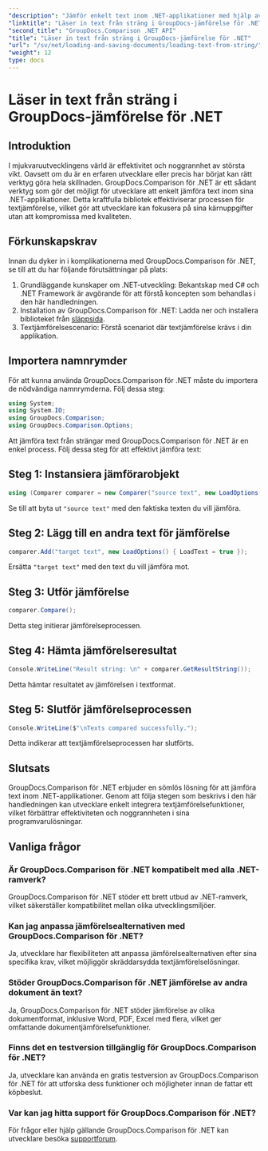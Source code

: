 ```yaml
---
"description": "Jämför enkelt text inom .NET-applikationer med hjälp av GroupDocs.Comparison-biblioteket. Öka effektiviteten och noggrannheten med sömlös integration."
"linktitle": "Läser in text från sträng i GroupDocs-jämförelse för .NET"
"second_title": "GroupDocs.Comparison .NET API"
"title": "Läser in text från sträng i GroupDocs-jämförelse för .NET"
"url": "/sv/net/loading-and-saving-documents/loading-text-from-string/"
"weight": 12
type: docs
---
```

# Läser in text från sträng i GroupDocs-jämförelse för .NET

## Introduktion
I mjukvaruutvecklingens värld är effektivitet och noggrannhet av största vikt. Oavsett om du är en erfaren utvecklare eller precis har börjat kan rätt verktyg göra hela skillnaden. GroupDocs.Comparison för .NET är ett sådant verktyg som gör det möjligt för utvecklare att enkelt jämföra text inom sina .NET-applikationer. Detta kraftfulla bibliotek effektiviserar processen för textjämförelse, vilket gör att utvecklare kan fokusera på sina kärnuppgifter utan att kompromissa med kvaliteten.
## Förkunskapskrav
Innan du dyker in i komplikationerna med GroupDocs.Comparison för .NET, se till att du har följande förutsättningar på plats:
1. Grundläggande kunskaper om .NET-utveckling: Bekantskap med C# och .NET Framework är avgörande för att förstå koncepten som behandlas i den här handledningen.
2. Installation av GroupDocs.Comparison för .NET: Ladda ner och installera biblioteket från [släppsida](https://releases.groupdocs.com/comparison/net/).
3. Textjämförelsescenario: Förstå scenariot där textjämförelse krävs i din applikation.

## Importera namnrymder
För att kunna använda GroupDocs.Comparison för .NET måste du importera de nödvändiga namnrymderna. Följ dessa steg:

```csharp
using System;
using System.IO;
using GroupDocs.Comparison;
using GroupDocs.Comparison.Options;
```
Att jämföra text från strängar med GroupDocs.Comparison för .NET är en enkel process. Följ dessa steg för att effektivt jämföra text:
## Steg 1: Instansiera jämförarobjekt
```csharp
using (Comparer comparer = new Comparer("source text", new LoadOptions() { LoadText = true }))
```
Se till att byta ut `"source text"` med den faktiska texten du vill jämföra.
## Steg 2: Lägg till en andra text för jämförelse
```csharp
comparer.Add("target text", new LoadOptions() { LoadText = true });
```
Ersätta `"target text"` med den text du vill jämföra mot.
## Steg 3: Utför jämförelse
```csharp
comparer.Compare();
```
Detta steg initierar jämförelseprocessen.
## Steg 4: Hämta jämförelseresultat
```csharp
Console.WriteLine("Result string: \n" + comparer.GetResultString());
```
Detta hämtar resultatet av jämförelsen i textformat.
## Steg 5: Slutför jämförelseprocessen
```csharp
Console.WriteLine($"\nTexts compared successfully.");
```
Detta indikerar att textjämförelseprocessen har slutförts.

## Slutsats
GroupDocs.Comparison för .NET erbjuder en sömlös lösning för att jämföra text inom .NET-applikationer. Genom att följa stegen som beskrivs i den här handledningen kan utvecklare enkelt integrera textjämförelsefunktioner, vilket förbättrar effektiviteten och noggrannheten i sina programvarulösningar.
## Vanliga frågor
### Är GroupDocs.Comparison för .NET kompatibelt med alla .NET-ramverk?
GroupDocs.Comparison för .NET stöder ett brett utbud av .NET-ramverk, vilket säkerställer kompatibilitet mellan olika utvecklingsmiljöer.
### Kan jag anpassa jämförelsealternativen med GroupDocs.Comparison för .NET?
Ja, utvecklare har flexibiliteten att anpassa jämförelsealternativen efter sina specifika krav, vilket möjliggör skräddarsydda textjämförelselösningar.
### Stöder GroupDocs.Comparison för .NET jämförelse av andra dokument än text?
Ja, GroupDocs.Comparison för .NET stöder jämförelse av olika dokumentformat, inklusive Word, PDF, Excel med flera, vilket ger omfattande dokumentjämförelsefunktioner.
### Finns det en testversion tillgänglig för GroupDocs.Comparison för .NET?
Ja, utvecklare kan använda en gratis testversion av GroupDocs.Comparison för .NET för att utforska dess funktioner och möjligheter innan de fattar ett köpbeslut.
### Var kan jag hitta support för GroupDocs.Comparison för .NET?
För frågor eller hjälp gällande GroupDocs.Comparison för .NET kan utvecklare besöka [supportforum](https://forum.groupdocs.com/c/comparison/12).